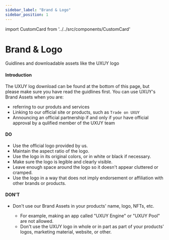 ```yaml
---
sidebar_label: "Brand & Logo"
sidebar_position: 1
---
```


import CustomCard from '../../src/components/CustomCard'

# Brand & Logo

Guidlines and downloadable assets like the UXUY logo

#### Introduction

The UXUY log download can be found at the bottom of this page, but please make sure you have read the guidlines first. You can use UXUY's Brand Assets when you are:

- referring to our produts and services
- Linking to our official site or products, such as `Trade on UXUY`
- Announcing an official partnership if and only if your have official approval by a qulified member of the UXUY team

#### DO

- Use the official logo provided by us.
- Maintain the aspect ratio of the logo.
- Use the logo in its original colors, or in white or black if necessary.
- Make sure the logo is legible and clearly visible.
- Leave enough space around the logo so it doesn't appear cluttered or cramped.
- Use the logo in a way that does not imply endorsement or affiliation with other brands or products.

#### DON'T

- Don't use our Brand Assets in your products' name, logo, NFTs, etc.

  - For example, making an app called "UXUY Engine" or "UXUY Pool" are not allowed.
  - Don't use the UXUY logo in whole or in part as part of your products' logos, marketing material, website, or other.


<CustomCard title="Download branding assets"  description="Downloadable assets like the UXUY logo"  link="https://docs.uxuy.com/assets/uxuy-logos.zip" />

